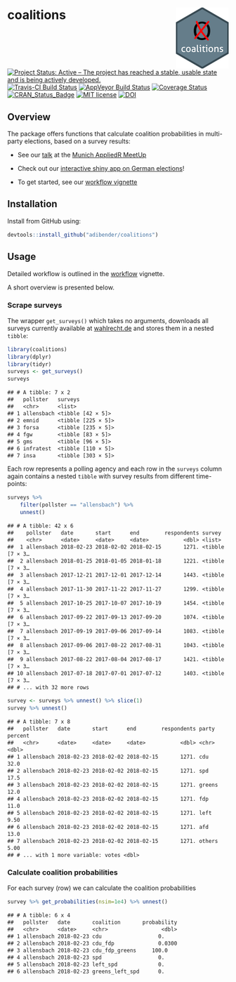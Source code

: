 
# coalitions <img src="man/figures/logo.png" align="right" />

[![Project Status: Active – The project has reached a stable, usable
state and is being actively
developed.](http://www.repostatus.org/badges/latest/active.svg)](http://www.repostatus.org/#active)
[![Travis-CI Build
Status](https://travis-ci.org/adibender/coalitions.svg?branch=master)](https://travis-ci.org/adibender/coalitions)
[![AppVeyor Build
Status](https://ci.appveyor.com/api/projects/status/github/adibender/coalitions?branch=master&svg=true)](https://ci.appveyor.com/project/adibender/coalitions)
[![Coverage
Status](https://codecov.io/github/adibender/coalitions/master.svg)](https://codecov.io/github/adibender/coalitions?branch=master)
[![CRAN\_Status\_Badge](http://www.r-pkg.org/badges/version/coalitions)](https://cran.r-project.org/package=coalitions)
[![MIT
license](http://img.shields.io/badge/license-MIT-brightgreen.svg)](http://opensource.org/licenses/MIT)
[![DOI](https://zenodo.org/badge/DOI/10.5281/zenodo.1188812.svg)](https://doi.org/10.5281/zenodo.1188812)

## Overview

The package offers functions that calculate coalition probabilities in
multi-party elections, based on a survey results:

  - See our [talk](https://adibender.netlify.com/talk/appliedr-meetup/)
    at the [Munich AppliedR
    MeetUp](https://www.meetup.com/de-DE/Applied-R-Munich/)

  - Check out our [interactive shiny app on German
    elections](http://koala.stat.uni-muenchen.de/)\!

  - To get started, see our [workflow
    vignette](https://adibender.github.io/coalitions/articles/workflow.html)

## Installation

Install from GitHub using:

``` r
devtools::install_github("adibender/coalitions")
```

## Usage

Detailed workflow is outlined in the
[workflow](https://adibender.github.io/coalitions/articles/workflow.html)
vignette.

A short overview is presented below.

### Scrape surveys

The wrapper `get_surveys()` which takes no arguments, downloads all
surveys currently available at
[wahlrecht.de](http://www.wahlrecht.de/umfragen) and stores them in a
nested `tibble`:

``` r
library(coalitions)
library(dplyr)
library(tidyr)
surveys <- get_surveys()
surveys
```

    ## # A tibble: 7 x 2
    ##   pollster   surveys           
    ##   <chr>      <list>            
    ## 1 allensbach <tibble [42 × 5]> 
    ## 2 emnid      <tibble [225 × 5]>
    ## 3 forsa      <tibble [235 × 5]>
    ## 4 fgw        <tibble [83 × 5]> 
    ## 5 gms        <tibble [96 × 5]> 
    ## 6 infratest  <tibble [110 × 5]>
    ## 7 insa       <tibble [303 × 5]>

Each row represents a polling agency and each row in the `surveys`
column again contains a nested `tibble` with survey results from
different time-points:

``` r
surveys %>%
    filter(pollster == "allensbach") %>%
    unnest()
```

    ## # A tibble: 42 x 6
    ##    pollster   date       start      end        respondents survey         
    ##    <chr>      <date>     <date>     <date>           <dbl> <list>         
    ##  1 allensbach 2018-02-23 2018-02-02 2018-02-15       1271. <tibble [7 × 3…
    ##  2 allensbach 2018-01-25 2018-01-05 2018-01-18       1221. <tibble [7 × 3…
    ##  3 allensbach 2017-12-21 2017-12-01 2017-12-14       1443. <tibble [7 × 3…
    ##  4 allensbach 2017-11-30 2017-11-22 2017-11-27       1299. <tibble [7 × 3…
    ##  5 allensbach 2017-10-25 2017-10-07 2017-10-19       1454. <tibble [7 × 3…
    ##  6 allensbach 2017-09-22 2017-09-13 2017-09-20       1074. <tibble [7 × 3…
    ##  7 allensbach 2017-09-19 2017-09-06 2017-09-14       1083. <tibble [7 × 3…
    ##  8 allensbach 2017-09-06 2017-08-22 2017-08-31       1043. <tibble [7 × 3…
    ##  9 allensbach 2017-08-22 2017-08-04 2017-08-17       1421. <tibble [7 × 3…
    ## 10 allensbach 2017-07-18 2017-07-01 2017-07-12       1403. <tibble [7 × 3…
    ## # ... with 32 more rows

``` r
survey <- surveys %>% unnest() %>% slice(1)
survey %>% unnest()
```

    ## # A tibble: 7 x 8
    ##   pollster   date       start      end        respondents party  percent
    ##   <chr>      <date>     <date>     <date>           <dbl> <chr>    <dbl>
    ## 1 allensbach 2018-02-23 2018-02-02 2018-02-15       1271. cdu      32.0 
    ## 2 allensbach 2018-02-23 2018-02-02 2018-02-15       1271. spd      17.5 
    ## 3 allensbach 2018-02-23 2018-02-02 2018-02-15       1271. greens   12.0 
    ## 4 allensbach 2018-02-23 2018-02-02 2018-02-15       1271. fdp      11.0 
    ## 5 allensbach 2018-02-23 2018-02-02 2018-02-15       1271. left      9.50
    ## 6 allensbach 2018-02-23 2018-02-02 2018-02-15       1271. afd      13.0 
    ## 7 allensbach 2018-02-23 2018-02-02 2018-02-15       1271. others    5.00
    ## # ... with 1 more variable: votes <dbl>

### Calculate coalition probabilities

For each survey (row) we can calculate the coalition probabilities

``` r
survey %>% get_probabilities(nsim=1e4) %>% unnest()
```

    ## # A tibble: 6 x 4
    ##   pollster   date       coalition       probability
    ##   <chr>      <date>     <chr>                 <dbl>
    ## 1 allensbach 2018-02-23 cdu                  0.    
    ## 2 allensbach 2018-02-23 cdu_fdp              0.0300
    ## 3 allensbach 2018-02-23 cdu_fdp_greens     100.0   
    ## 4 allensbach 2018-02-23 spd                  0.    
    ## 5 allensbach 2018-02-23 left_spd             0.    
    ## 6 allensbach 2018-02-23 greens_left_spd      0.
